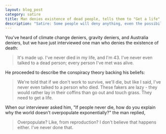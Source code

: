```yaml
---
layout: blog_post
category: satire
title: Man denies existence of dead people, tells them to "Get a life"
description: "Satire: Some people will deny anything, even the possibility of death, and then judge others"
---
```


You've heard of climate change deniers, gravity deniers, and Australia deniers, but we have just interviewed one man who denies the existence of death:

> It's made up. I've never died in my life, and I'm 43. I've never even talked to a dead person; every person I've met was alive.

He proceeded to describe the conspiracy theory backing his beliefs:

> We're told that if we don't work to survive, we'll die, but like I said, I've never even talked to a person who died. These fakers are lazy - they would rather lay in their coffins than go out and touch grass. They need to get a life.

When our interviewer asked him, "If people never die, how do you explain why the world doesn't overpopulate exponentially?" the man replied,

> Overpopulate? Like, from reproduction? I don't believe that happens either. I've never done that.